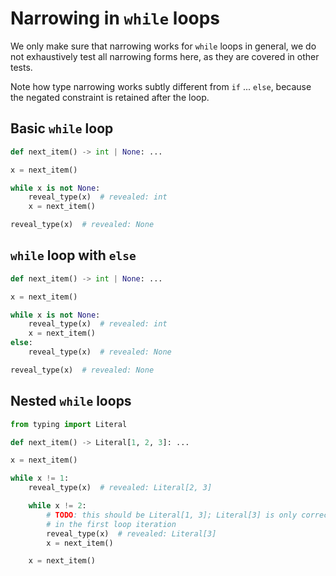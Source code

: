 # Narrowing in `while` loops

We only make sure that narrowing works for `while` loops in general, we do not exhaustively test all
narrowing forms here, as they are covered in other tests.

Note how type narrowing works subtly different from `if` ... `else`, because the negated constraint
is retained after the loop.

## Basic `while` loop

```py
def next_item() -> int | None: ...

x = next_item()

while x is not None:
    reveal_type(x)  # revealed: int
    x = next_item()

reveal_type(x)  # revealed: None
```

## `while` loop with `else`

```py
def next_item() -> int | None: ...

x = next_item()

while x is not None:
    reveal_type(x)  # revealed: int
    x = next_item()
else:
    reveal_type(x)  # revealed: None

reveal_type(x)  # revealed: None
```

## Nested `while` loops

```py
from typing import Literal

def next_item() -> Literal[1, 2, 3]: ...

x = next_item()

while x != 1:
    reveal_type(x)  # revealed: Literal[2, 3]

    while x != 2:
        # TODO: this should be Literal[1, 3]; Literal[3] is only correct
        # in the first loop iteration
        reveal_type(x)  # revealed: Literal[3]
        x = next_item()

    x = next_item()
```

